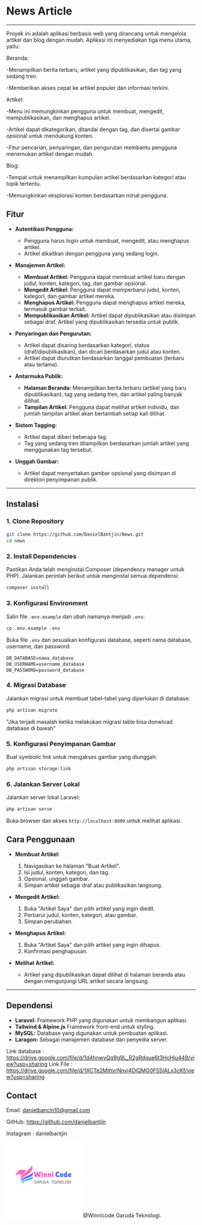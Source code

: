 # News Article

---

Proyek ini adalah aplikasi berbasis web yang dirancang untuk mengelola artikel dan blog dengan mudah. Aplikasi ini menyediakan tiga menu utama, yaitu:

Beranda:

-Menampilkan berita terbaru, artikel yang dipublikasikan, dan tag yang sedang tren.

-Memberikan akses cepat ke artikel populer dan informasi terkini.

Artikel:

-Menu ini memungkinkan pengguna untuk membuat, mengedit, mempublikasikan, dan menghapus artikel.

-Artikel dapat dikategorikan, ditandai dengan tag, dan disertai gambar opsional untuk mendukung konten.

-Fitur pencarian, penyaringan, dan pengurutan membantu pengguna menemukan artikel dengan mudah.

Blog:

-Tempat untuk menampilkan kumpulan artikel berdasarkan kategori atau topik tertentu.

-Memungkinkan eksplorasi konten berdasarkan minat pengguna.

## **Fitur**

- **Autentikasi Pengguna:**
  - Pengguna harus login untuk membuat, mengedit, atau menghapus artikel.
  - Artikel dikaitkan dengan pengguna yang sedang login.

- **Manajemen Artikel:**
  - **Membuat Artikel:** Pengguna dapat membuat artikel baru dengan judul, konten, kategori, tag, dan gambar opsional.
  - **Mengedit Artikel:** Pengguna dapat memperbarui judul, konten, kategori, dan gambar artikel mereka.
  - **Menghapus Artikel:** Pengguna dapat menghapus artikel mereka, termasuk gambar terkait.
  - **Mempublikasikan Artikel:** Artikel dapat dipublikasikan atau disimpan sebagai draf. Artikel yang dipublikasikan tersedia untuk publik.

- **Penyaringan dan Pengurutan:**
  - Artikel dapat disaring berdasarkan kategori, status (draf/dipublikasikan), dan dicari berdasarkan judul atau konten.
  - Artikel dapat diurutkan berdasarkan tanggal pembuatan (terbaru atau terlama).

- **Antarmuka Publik:**
  - **Halaman Beranda:** Menampilkan berita terbaru (artikel yang baru dipublikasikan), tag yang sedang tren, dan artikel paling banyak dilihat.
  - **Tampilan Artikel:** Pengguna dapat melihat artikel individu, dan jumlah tampilan artikel akan bertambah setiap kali dilihat.

- **Sistem Tagging:**
  - Artikel dapat diberi beberapa tag.
  - Tag yang sedang tren ditampilkan berdasarkan jumlah artikel yang menggunakan tag tersebut.

- **Unggah Gambar:**
  - Artikel dapat menyertakan gambar opsional yang disimpan di direktori penyimpanan publik.

---

## **Instalasi**

### 1. **Clone Repository**
```bash
git clone https://github.com/DanielBantjin/News.git
cd news
```

### 2. **Install Dependencies**
Pastikan Anda telah menginstal Composer (dependency manager untuk PHP). Jalankan perintah berikut untuk menginstal semua dependensi:
```bash
composer install
```

### 3. **Konfigurasi Environment**
Salin file `.env.example` dan ubah namanya menjadi `.env`:
```bash
cp .env.example .env
```
Buka file `.env` dan sesuaikan konfigurasi database, seperti nama database, username, dan password:
```
DB_DATABASE=nama_database
DB_USERNAME=username_database
DB_PASSWORD=password_database
```

### 4. **Migrasi Database**
Jalankan migrasi untuk membuat tabel-tabel yang diperlukan di database:
```bash
php artisan migrate
```
"Jika terjadi masalah ketika melakukan migrasi table bisa donwload database di bawah"

### 5. **Konfigurasi Penyimpanan Gambar**
Buat symbolic link untuk mengakses gambar yang diunggah:
```bash
php artisan storage:link
```

### 6. **Jalankan Server Lokal**
Jalankan server lokal Laravel:
```bash
php artisan serve
```
Buka browser dan akses `http://localhost:8000` untuk melihat aplikasi.

## **Cara Penggunaan**

- **Membuat Artikel:**
  1. Navigasikan ke halaman "Buat Artikel".
  2. Isi judul, konten, kategori, dan tag.
  3. Opsional, unggah gambar.
  4. Simpan artikel sebagai draf atau publikasikan langsung.

- **Mengedit Artikel:**
  1. Buka "Artikel Saya" dan pilih artikel yang ingin diedit.
  2. Perbarui judul, konten, kategori, atau gambar.
  3. Simpan perubahan.

- **Menghapus Artikel:**
  1. Buka "Artikel Saya" dan pilih artikel yang ingin dihapus.
  2. Konfirmasi penghapusan.

- **Melihat Artikel:**
  - Artikel yang dipublikasikan dapat dilihat di halaman beranda atau dengan mengunjungi URL artikel secara langsung.

---

## **Dependensi**

- **Laravel:** Framework PHP yang digunakan untuk membangun aplikasi.
- **Tailwind & Alpine.js** Framework front-end untuk styling.
- **MySQL:** Database yang digunakan untuk pembuatan aplikasi.
- **Laragon:** Sebagai manajemen database dan penyedia server.
      
    
    
      
    
Link database : https://drive.google.com/file/d/1d4hnwvQg9g9L_R2gRdgue6t3HoHiu449/view?usp=sharing
Link File : https://drive.google.com/file/d/1XCTe2MthyrNnvi4DlQMG0F5SIALx3cKf/view?usp=sharing
    
    
      
    

## **Contact**
      

Email: danielbancin10@gmail.com

GitHub: https://github.com/danielbantjin

Instagram : danielbantjin





<img src="public/img/logo2.png" alt="Deskripsi Gambar" width="200" />
@Winnicode Garuda Teknologi.



    
    
      
    
      
    
    
      
    
      
    
    
      
    
      
    
    
      
    
